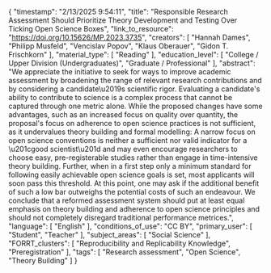 {
    "timestamp": "2/13/2025 9:54:11",
    "title": "Responsible Research Assessment Should Prioritize Theory Development and Testing Over Ticking Open Science Boxes",
    "link_to_resource": "https://doi.org/10.15626/MP.2023.3735",
    "creators": [
        "Hannah Dames",
        "Philipp Musfeld",
        "Vencislav Popov",
        "Klaus Oberauer",
        "Gidon T. Frischkorn"
    ],
    "material_type": [
        "Reading"
    ],
    "education_level": [
        "College / Upper Division (Undergraduates)",
        "Graduate / Professional"
    ],
    "abstract": "We appreciate the initiative to seek for ways to improve academic assessment by broadening the range of relevant research contributions and by considering a candidate\u2019s scientific rigor. Evaluating a candidate's ability to contribute to science is a complex process that cannot be captured through one metric alone. While the proposed changes have some advantages, such as an increased focus on quality over quantity, the proposal's focus on adherence to open science practices is not sufficient, as it undervalues theory building and formal modelling: A narrow focus on open science conventions is neither a sufficient nor valid indicator for a \u201cgood scientist\u201d and may even encourage researchers to choose easy, pre-registerable studies rather than engage in time-intensive theory building. Further, when in a first step only a minimum standard for following easily achievable open science goals is set, most applicants will soon pass this threshold. At this point, one may ask if the additional benefit of such a low bar outweighs the potential costs of such an endeavour. We conclude that a reformed assessment system should put at least equal emphasis on theory building and adherence to open science principles and should not completely disregard traditional performance metrices.",
    "language": [
        "English"
    ],
    "conditions_of_use": "CC BY",
    "primary_user": [
        "Student",
        "Teacher"
    ],
    "subject_areas": [
        "Social Science"
    ],
    "FORRT_clusters": [
        "Reproducibility and Replicability Knowledge",
        "Preregistration"
    ],
    "tags": [
        "Research assessment",
        "Open Science",
        "Theory Building"
    ]
}